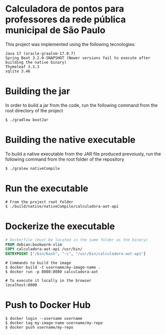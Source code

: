 
# Calculadora de pontos para professores da rede pública municipal de São Paulo
This project was implemented using the following tecnologies:
```
Java 17 (oracle-graalvm-17.0.7)
Spring Boot 3.2.0-SNAPSHOT (Newer versions fail to execute after building the native binary)
Thymeleaf 3.3.3
sqlite 3.46
```


# Building the jar
In order to build a jar from the code, run the following command from the root directory of the project
```shell
$ ./gradlew bootJar
```


# Building the native executable
To build a native executable from the JAR file produced prevoiusly, run the following command from the root folder of the repository
```shell
$ ./gralew nativeCompile
```


# Run the executable
```shell
# From the project root folder
$ ./build/native/nativeCompile/calculadora-aot-api
```


# Dockerize the executable
```dockerfile
# Dockerfile (must be located in the same folder as the binary)
FROM debian:bookworm-slim
COPY calculadora-aot-api /usr/bin/
ENTRYPOINT ["/bin/bash", "-c", "/usr/bin/calculadora-aot-api"]
```
```shell
# Commands to build the image
$ docker build -t username/my-image-name .
$ docker run -p 8080:8080 calculadora-aot
```
```shell
# To execute it locally in the browser
localhost:8080
```


# Push to Docker Hub
```shell
$ docker login --username username
$ docker tag my-image-name username/my-repo
$ docker push username/my-repo
```

